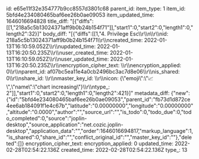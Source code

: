 id: e65e11f32e354777b9cc8557d3801c68
parent_id: 
item_type: 1
item_id: 5bfd4e234080465baf6ee26b0ae09053
item_updated_time: 1646016694828
title_diff: "[{\"diffs\":[[1,\"218a5c5b13024371aff9b0b24b154f71\"]],\"start1\":0,\"start2\":0,\"length1\":0,\"length2\":32}]"
body_diff: "[{\"diffs\":[[1,\"4. Privilege Esc\\\r\\\n\\\r\\\nid: 218a5c5b13024371aff9b0b24b154f71\\\r\\\ncreated_time: 2022-01-13T16:10:59.052Z\\\r\\\nupdated_time: 2022-01-13T16:20:50.235Z\\\r\\\nuser_created_time: 2022-01-13T16:10:59.052Z\\\r\\\nuser_updated_time: 2022-01-13T16:20:50.235Z\\\r\\\nencryption_cipher_text: \\\r\\\nencryption_applied: 0\\\r\\\nparent_id: af07bc5ea11e4a0cb2496bc3ac7d8e06\\\r\\\nis_shared: 0\\\r\\\nshare_id: \\\r\\\nmaster_key_id: \\\r\\\nicon: {\\\"emoji\\\":\\\"📈\\\",\\\"name\\\":\\\"chart increasing\\\"}\\\r\\\ntype_: 2\"]],\"start1\":0,\"start2\":0,\"length1\":0,\"length2\":421}]"
metadata_diff: {"new":{"id":"5bfd4e234080465baf6ee26b0ae09053","parent_id":"fb73d1d872ce4ee6ab184091f1e4c67b","latitude":"0.00000000","longitude":"0.00000000","altitude":"0.0000","author":"","source_url":"","is_todo":0,"todo_due":0,"todo_completed":0,"source":"joplin-desktop","source_application":"net.cozic.joplin-desktop","application_data":"","order":1646016694817,"markup_language":1,"is_shared":0,"share_id":"","conflict_original_id":"","master_key_id":""},"deleted":[]}
encryption_cipher_text: 
encryption_applied: 0
updated_time: 2022-02-28T02:54:22.136Z
created_time: 2022-02-28T02:54:22.136Z
type_: 13